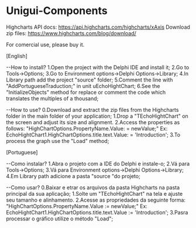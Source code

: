 # Unigui-Components

Highcharts API docs: https://api.highcharts.com/highcharts/xAxis
Download zip files: https://www.highcharts.com/blog/download/

For comercial use, please buy it.

[English]

--How to install?
1.Open the project with the Delphi IDE and install it;
2.Go to Tools->Options;
3.Go to Environment options->Delphi Options->Library;
4.In Library path add the project "source" folder;
5.Comment the line with "AddPortugueseTraduction;" in unit uEchoHightChart;
6.See the "InitializeObjects" method for replace or comment the code which translates the multiples of a thousand;

--How to use?
0.Download and extract the zip files from the Highcharts folder in the main folder of your application;
1.Drop a "TEchoHightChart" on the screen and adjust its size and alignment.
2.Access the properties as follows:
    "HighChartOptions.PropertyName.Value: = newValue;"
    Ex: EchoHightChart1.HighChartOptions.title.text.Value: = 'Introduction';
3.To process the graph use the "Load" method;



[Portuguese]

--Como instalar?
1.Abra o projeto com a IDE do Delphi e instale-o;
2.Vá para Tools->Options;
3.Vá para Environment options->Delphi Options->Library;
4.Em Library path adicione a pasta "source "do projeto;

--Como usar?
0.Baixar e etrar os arquivos da pasta Highcharts na pasta principal da sua aplicação;
1.Solte um "TEchoHightChart" na tela e ajuste seu tamanho e alinhamento.
2.Acesse as propriedades da seguinte forma:
    "HighChartOptions.PropertyName.Value := newValue;"
    Ex: EchoHightChart1.HighChartOptions.title.text.Value := 'Introduction';
3.Pasra processar o gráfico utilize o método "Load";
